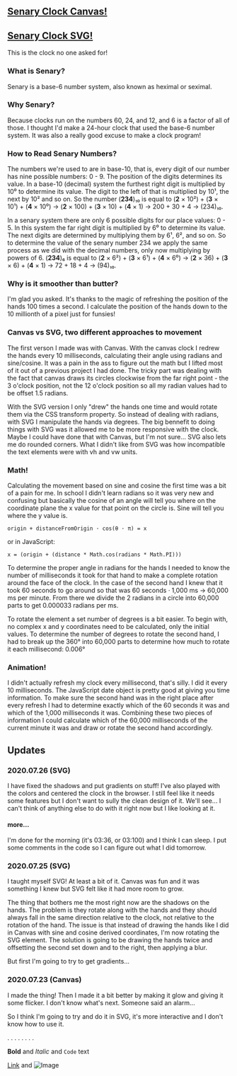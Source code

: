 ## [Senary Clock Canvas!](https://dkallen78.github.io/senary-clock/senaryClock.html)

## [Senary Clock SVG!](https://dkallen78.github.io/senary-clock/senaryClockSVG.html)

This is the clock no one asked for!

### What is Senary?

Senary is a base-6 number system, also known as heximal or seximal. 

### Why Senary?

Because clocks run on the numbers 60, 24, and 12, and 6 is a factor of all of those. I thought I'd make a 24-hour clock that used the base-6 number system. It was also a really good excuse to make a clock program!

### How to Read Senary Numbers?

The numbers we're used to are in base-10, that is, every digit of our number has nine possible numbers: 0 - 9. The position of the digits determines its value. In a base-10 (decimal) system the furthest right digit is multiplied by 10⁰ to determine its value. The digit to the left of that is multiplied by 10¹, the next by 10² and so on. So the number (**234**)₁₀ is equal to (**2** × 10²) + (**3** × 10¹) + (**4** × 10⁰) → (**2** × 100) + (**3** × 10) + (**4** × 1) → 200 + 30 + 4 → (234)₁₀. 

In a senary system there are only 6 possible digits for our place values: 0 - 5. In this system the far right digit is multiplied by 6⁰ to determine its value. The next digits are determined by multiplying them by 6¹, 6², and so on. So to determine the value of the senary number 234 we apply the same process as we did with the decimal numbers, only now multiplying by powers of 6. (**234**)₆ is equal to (**2** × 6²) + (**3** × 6¹) + (**4** × 6⁰) → (**2** × 36) + (**3** × 6) + (**4** × 1) → 72 + 18 + 4 → (94)₁₀.  

### Why is it smoother than butter?

I'm glad you asked. It's thanks to the magic of refreshing the position of the hands 100 times a second. I calculate the position of the hands down to the 10 millionth of a pixel just for funsies! 

### Canvas vs SVG, two different approaches to movement

The first verson I made was with Canvas. With the canvas clock I redrew the hands every 10 milliseconds, calculating their angle using radians and sine/cosine. It was a pain in the ass to figure out the math but I lifted most of it out of a previous project I had done. The tricky part was dealing with the fact that canvas draws its circles clockwise from the far right point - the 3 o'clock position, not the 12 o'clock position so all my radian values had to be offset 1.5 radians. 

With the SVG version I only "drew" the hands one time and would rotate them via the CSS transform property. So instead of dealing with radians, with SVG I manipulate the hands via degrees. The big bennefit to doing things with SVG was it allowed me to be more responsive with the clock. Maybe I could have done that with Canvas, but I'm not sure... SVG also lets me do rounded corners. What I didn't like from SVG was how incompatible the text elements were with vh and vw units.

### Math!

Calculating the movement based on sine and cosine the first time was a bit of a pain for me. In school I didn't learn radians so it was very new and confusing but basically the cosine of an angle will tell you where on the coordinate plane the x value for that point on the circle is. Sine will tell you where the y value is.

`origin + distanceFromOrigin · cos(θ · π) = x`

or in JavaScript:

`x = (origin + (distance * Math.cos(radians * Math.PI)))`

To determine the proper angle in radians for the hands I needed to know the number of milliseconds it took for that hand to make a complete rotation around the face of the clock. In the case of the second hand I knew that it took 60 seconds to go around so that was 60 seconds · 1,000 ms → 60,000 ms per minute. From there we divide the 2 radians in a circle into 60,000 parts to get 0.000033 radians per ms.

To rotate the element a set number of degrees is a bit easier. To begin with, no complex x and y coordinates need to be calculated, only the initial values. To determine the number of degrees to rotate the second hand, I had to break up the 360° into 60,000 parts to determine how much to rotate it each millisecond: 0.006°

### Animation!

I didn't actually refresh my clock every millisecond, that's silly. I did it every 10 milliseconds. The JavaScript date object is pretty good at giving you time information. To make sure the second hand was in the right place after every refresh I had to determine exactly which of the 60 seconds it was and which of the 1,000 milliseconds it was. Combining these two pieces of information I could calculate which of the 60,000 milliseconds of the current minute it was and draw or rotate the second hand accordingly.

## Updates

### 2020.07.26 (SVG)

I have fixed the shadows and put gradients on stuff! I've also played with the colors and centered the clock in the browser. I still feel like it needs some features but I don't want to sully the clean design of it. We'll see... I can't think of anything else to do with it right now but I like looking at it.

#### more...

I'm done for the morning (it's 03:36, or 03:100) and I think I can sleep. I put some comments in the code so I can figure out what I did tomorrow.

### 2020.07.25 (SVG)

I taught myself SVG! At least a bit of it. Canvas was fun and it was something I knew but SVG felt like it had more room to grow. 

The thing that bothers me the most right now are the shadows on the hands. The problem is they rotate along with the hands and they should always fall in the same direction relative to the clock, not relative to the rotation of the hand. The issue is that instead of drawing the hands like I did in Canvas with sine and cosine derived coordinates, I'm now rotating the SVG element. The solution is going to be drawing the hands twice and offsetting the second set down and to the right, then applying a blur. 

But first I'm going to try to get gradients...

### 2020.07.23 (Canvas)

I made the thing! Then I made it a bit better by making it glow and giving it some flicker. I don't know what's next. Someone said an alarm...

So I think I'm going to try and do it in SVG, it's more interactive and I don't know how to use it.



.
.
.
.
.
.
.
.


**Bold** and _Italic_ and `Code` text

[Link](url) and ![Image](src)
```
